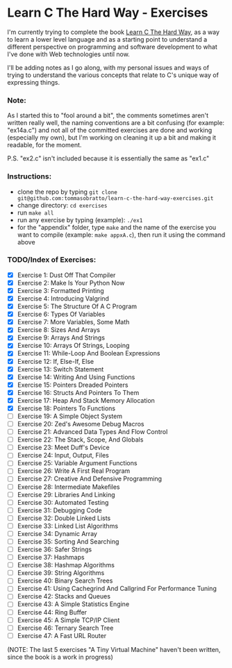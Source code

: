 # Learn C The Hard Way - Exercises
I'm currently trying to complete the book [Learn C The Hard Way](http://c.learncodethehardway.org/book/), as a way to learn a lower level language and as a starting point to understand a different perspective on programming and software development to what I've done with Web technologies until now.

I'll be adding notes as I go along, with my personal issues and ways of trying to understand the various concepts that relate to C's unique way of expressing things.

### Note: 
As I started this to "fool around a bit", the comments sometimes aren't written really well, the naming conventions are a bit confusing (for example: "ex14a.c") and not all of the committed exercises are done and working (especially my own), but I'm working on cleaning it up a bit and making it readable, for the moment.

P.S. "ex2.c" isn't included because it is essentially the same as "ex1.c"

### Instructions:
- clone the repo by typing ```git clone git@github.com:tommasobratto/learn-c-the-hard-way-exercises.git```
- change directory: ```cd exercises```
- run ```make all```
- run any exercise by typing (example): ```./ex1```
- for the "appendix" folder, type ``` make ``` and the name of the exercise you want to compile (example: ```make appxA.c```), then run it using the command above

### TODO/Index of Exercises: 

- [x] Exercise 1: Dust Off That Compiler
- [x] Exercise 2: Make Is Your Python Now
- [x] Exercise 3: Formatted Printing
- [x] Exercise 4: Introducing Valgrind
- [x] Exercise 5: The Structure Of A C Program
- [x] Exercise 6: Types Of Variables
- [x] Exercise 7: More Variables, Some Math
- [x] Exercise 8: Sizes And Arrays
- [x] Exercise 9: Arrays And Strings
- [x] Exercise 10: Arrays Of Strings, Looping
- [x] Exercise 11: While-Loop And Boolean Expressions
- [x] Exercise 12: If, Else-If, Else
- [x] Exercise 13: Switch Statement
- [x] Exercise 14: Writing And Using Functions
- [x] Exercise 15: Pointers Dreaded Pointers
- [x] Exercise 16: Structs And Pointers To Them
- [x] Exercise 17: Heap And Stack Memory Allocation
- [x] Exercise 18: Pointers To Functions
- [ ] Exercise 19: A Simple Object System
- [ ] Exercise 20: Zed's Awesome Debug Macros
- [ ] Exercise 21: Advanced Data Types And Flow Control
- [ ] Exercise 22: The Stack, Scope, And Globals
- [ ] Exercise 23: Meet Duff's Device
- [ ] Exercise 24: Input, Output, Files
- [ ] Exercise 25: Variable Argument Functions
- [ ] Exercise 26: Write A First Real Program
- [ ] Exercise 27: Creative And Defensive Programming
- [ ] Exercise 28: Intermediate Makefiles
- [ ] Exercise 29: Libraries And Linking
- [ ] Exercise 30: Automated Testing
- [ ] Exercise 31: Debugging Code
- [ ] Exercise 32: Double Linked Lists
- [ ] Exercise 33: Linked List Algorithms
- [ ] Exercise 34: Dynamic Array
- [ ] Exercise 35: Sorting And Searching
- [ ] Exercise 36: Safer Strings
- [ ] Exercise 37: Hashmaps
- [ ] Exercise 38: Hashmap Algorithms
- [ ] Exercise 39: String Algorithms
- [ ] Exercise 40: Binary Search Trees
- [ ] Exercise 41: Using Cachegrind And Callgrind For Performance Tuning
- [ ] Exercise 42: Stacks and Queues
- [ ] Exercise 43: A Simple Statistics Engine
- [ ] Exercise 44: Ring Buffer
- [ ] Exercise 45: A Simple TCP/IP Client
- [ ] Exercise 46: Ternary Search Tree
- [ ] Exercise 47: A Fast URL Router

(NOTE: The last 5 exercises "A Tiny Virtual Machine" haven't been written, since the book is a work in progress)
